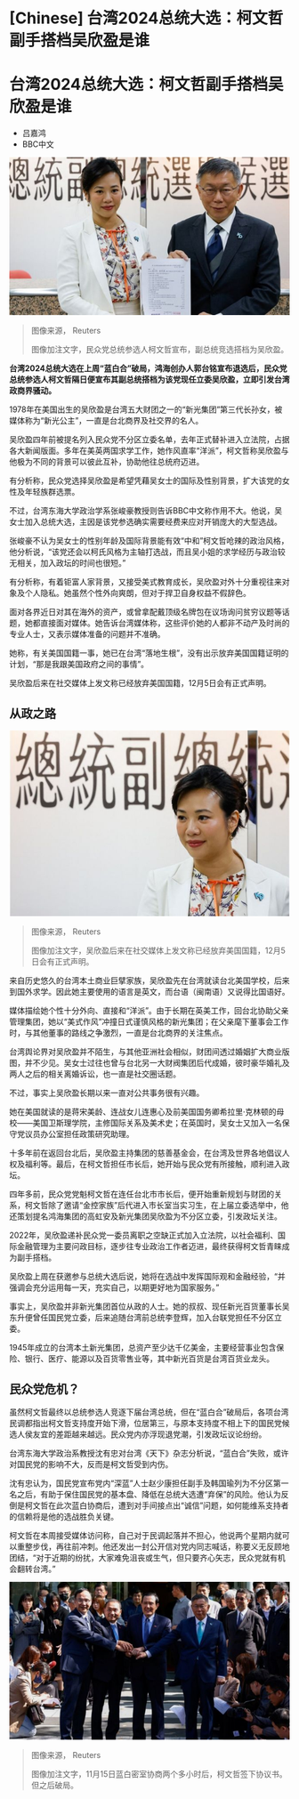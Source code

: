 # [Chinese] 台湾2024总统大选：柯文哲副手搭档吴欣盈是谁

#  台湾2024总统大选：柯文哲副手搭档吴欣盈是谁

  * 吕嘉鸿 
  * BBC中文 


![民众党总统参选人柯文哲周五也宣布，副总统竞选搭档为台湾大财团新光集团长子吴东进长女吴欣盈。](_131846212_ke_wu_reuters.jpg)

> 图像来源，  Reuters
>
> 图像加注文字，民众党总统参选人柯文哲宣布，副总统竞选搭档为吴欣盈。

**台湾2024总统大选在上周“蓝白合”破局，鸿海创办人郭台铭宣布退选后，民众党总统参选人柯文哲隔日便宣布其副总统搭档为该党现任立委吴欣盈，立即引发台湾政商界骚动。**

1978年在美国出生的吴欣盈是台湾五大财团之一的“新光集团”第三代长孙女，被媒体称为“新光公主”，一直是台北商界及社交界的名人。

吴欣盈四年前被提名列入民众党不分区立委名单，去年正式替补进入立法院，占据各大新闻版面。多年在美英两国求学工作，她作风直率“洋派”，柯文哲称吴欣盈与他极为不同的背景可以彼此互补，协助他往总统府迈进。

有分析称，民众党选择吴欣盈是希望凭藉吴女士的国际及性别背景，扩大该党的女性及年轻族群选票。

不过，台湾东海大学政治学系张峻豪教授则告诉BBC中文称作用不大。他说，吴女士加入总统大选，主因是该党参选确实需要经费来应对开销庞大的大型选战。

张峻豪不认为吴女士的性别年龄及国际背景能有效“中和”柯文哲呛辣的政治风格，他分析说，“该党还会以柯氏风格为主轴打选战，而且吴小姐的求学经历与政治较无相关，加入政坛的时间也很短。”


有分析称，有着钜富人家背景，又接受美式教育成长，吴欣盈对外十分重视往来对象及个人隐私。她虽然个性外向爽朗，但对于捍卫自身权益不假辞色。

面对各界近日对其在海外的资产，或曾拿配戴顶级名牌包在议场询问贫穷议题等话题，她都直接面对媒体。她告诉台湾媒体称，这些评价她的人都非不动产及时尚的专业人士，又表示媒体准备的问题并不准确。

她称，有关美国国籍一事，她已在台湾“落地生根”，没有出示放弃美国国籍证明的计划，“那是我跟美国政府之间的事情”。

吴欣盈后来在社交媒体上发文称已经放弃美国国籍，12月5日会有正式声明。

##  从政之路

![吴欣盈后来在社交媒体上发文称已经放弃美国国籍，12月5日会有正式声明。](_131893982_cyntha_wu_g.jpg)

> 图像来源，  Reuters
>
> 图像加注文字，吴欣盈后来在社交媒体上发文称已经放弃美国国籍，12月5日会有正式声明。

来自历史悠久的台湾本土商业巨擘家族，吴欣盈先在台湾就读台北美国学校，后来到国外求学。因此她主要使用的语言是英文，而台语（闽南语）又说得比国语好。

媒体描绘她个性十分外向、直接和“洋派”。由于长期在英美工作，回台北协助父亲管理集团，她以“美式作风”冲撞日式谨慎风格的新光集团；在父亲麾下董事会工作时，与其他董事的路线之争激烈，一直是台北商界的关注焦点。

台湾舆论界对吴欣盈并不陌生，与其他亚洲社会相似，财团间透过婚姻扩大商业版图，并不少见。吴女士过往也曾与台北另一大财阀集团后代成婚，彼时豪华婚礼及两人之后的相关离婚诉讼，也一直是社交圈话题。

不过，事实上吴欣盈长期以来一直对公共事务很有兴趣。

她在美国就读的是蒋宋美龄、连战女儿连惠心及前美国国务卿希拉里·克林顿的母校——美国卫斯理学院，主修国际关系及美术史；在英国时，吴女士又加入一名保守党议员办公室担任政策研究助理。

十多年前在返回台北后，吴欣盈主持集团的慈善基金会，在台湾及世界各地倡议人权及福利等。最后，在柯文哲担任市长后，她开始与民众党有所接触，顺利进入政坛。


四年多前，民众党党魁柯文哲在连任台北市市长后，便开始重新规划与财团的关系，柯文哲除了邀请“金控家族”后代进入市长室当实习生，在上届立委选举中，他还策划提名鸿海集团的高虹安及新光集团吴欣盈为不分区立委，引发政坛关注。

2022年，吴欣盈递补民众党一委员离职之空缺正式加入立法院，以社会福利、国际金融管理为主要问政目标，逐步往专业政治工作者迈进，最终获得柯文哲青睐成为副手搭档。

吴欣盈上周在获邀参与总统大选后说，她将在选战中发挥国际观和金融经验，“并强调会充分运用每一天，充实自己，以期更好地为国家服务。”

事实上，吴欣盈并非新光集团首位从政的人士。她的叔叔、现任新光百货董事长吴东升便曾任国民党立委，后来追随台湾前总统李登辉，加入台联党担任不分区立委。

1945年成立的台湾本土新光集团，总资产至少达千亿美金，主要经营事业包含保险、银行、医疗、能源以及百货零售业等，其中新光百货是台湾百货业龙头。

##  民众党危机？

虽然柯文哲最终以总统参选人竞逐下届台湾总统，但在“蓝白合”破局后，各项台湾民调都指出柯文哲支持度开始下滑，位居第三，与原本支持度不相上下的国民党候选人侯友宜的差距越来越远。民众党内亦浮现退党潮，引发政坛议论纷纷。

台湾东海大学政治系教授沈有忠对台湾《天下》杂志分析说，“蓝白合”失败，或许对国民党的影响不大，反而是柯文哲受到内伤。

沈有忠认为，国民党宣布党内“深蓝”人士赵少康担任副手及韩国瑜列为不分区第一名之后，有助于保住国民党的基本盘、降低在总统大选遭“弃保”的风险。他认为反倒是柯文哲在此次蓝白协商后，遭到对手间接点出“诚信”问题，如何能维系支持者的信赖将是他的选战胜负关键。

柯文哲在本周接受媒体访问称，自己对于民调起落并不担心，他说两个星期内就可以重整步伐，再往前冲刺。他还发出一封公开信对党内同志喊话，称要义无反顾地团结，“对于近期的纷扰，大家难免沮丧或生气，但只要齐心矢志，民众党就有机会翻转台湾。”

![11月15日蓝白密室协商两个多小时后，柯文哲签下协议书。](_131760560_679cd8263e2b6c6fdf4bb8e58a581fd5505a68db.jpg)

> 图像来源，  Reuters
>
> 图像加注文字，11月15日蓝白密室协商两个多小时后，柯文哲签下协议书。但之后破局。


